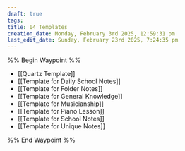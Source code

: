 ```yaml
---
draft: true
tags: 
title: 04 Templates
creation_date: Monday, February 3rd 2025, 12:59:31 pm
last_edit_date: Sunday, February 23rd 2025, 7:24:35 pm
---
```


%% Begin Waypoint %%
- [[Quartz Template]]
- [[Template for Daily School Notes]]
- [[Template for Folder Notes]]
- [[Template for General Knowledge]]
- [[Template for Musicianship]]
- [[Template for Piano Lesson]]
- [[Template for School Notes]]
- [[Template for Unique Notes]]

%% End Waypoint %%
